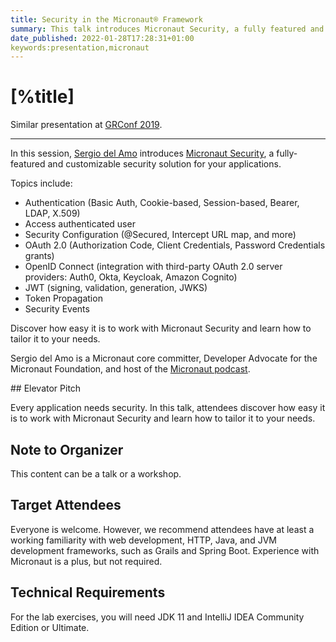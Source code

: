 ```yaml
---
title: Security in the Micronaut® Framework
summary: This talk introduces Micronaut Security, a fully featured and customizable security solution for your applications.
date_published: 2022-01-28T17:28:31+01:00
keywords:presentation,micronaut
---
```


# [%title]

Similar presentation at [GRConf 2019](https://sergiodelamo.com/sergiodelamo.com/blog/gr8eu-2019-micronaut-security.html). 

---

In this session, [Sergio del Amo](https://sergiodelamo.com) introduces [Micronaut Security](https://micronaut-projects.github.io/micronaut-security/latest/guide/), a fully-featured and customizable security solution for your applications.

Topics include:

- Authentication (Basic Auth, Cookie-based, Session-based, Bearer, LDAP, X.509)
- Access authenticated user
- Security Configuration (@Secured, Intercept URL map, and more)
- OAuth 2.0 (Authorization Code, Client Credentials, Password Credentials grants)
- OpenID Connect (integration with third-party OAuth 2.0 server providers: Auth0, Okta, Keycloak, Amazon Cognito)
- JWT (signing, validation, generation, JWKS)
- Token Propagation
- Security Events

Discover how easy it is to work with Micronaut Security and learn how to tailor it to your needs.

Sergio del Amo is a Micronaut core committer,  Developer Advocate for the Micronaut Foundation, and host of the [Micronaut podcast](https://micronautpodcast.com).

## Elevator Pitch

Every application needs security. In this talk, attendees discover how easy it is to work with Micronaut Security and learn how to tailor it to your needs.

## Note to Organizer

This content can be a talk or a workshop. 

## Target Attendees

Everyone is welcome. However, we recommend attendees have at least a working familiarity with web development, HTTP, Java, and JVM development frameworks, such as Grails and Spring Boot. Experience with Micronaut is a plus, but not required.

## Technical Requirements

For the lab exercises, you will need JDK 11 and IntelliJ IDEA Community Edition or Ultimate.